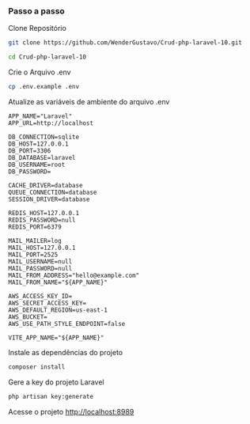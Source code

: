 ### Passo a passo
Clone Repositório
```sh
git clone https://github.com/WenderGustavo/Crud-php-laravel-10.git

```
```sh
cd Crud-php-laravel-10
```


Crie o Arquivo .env
```sh
cp .env.example .env
```


Atualize as variáveis de ambiente do arquivo .env
```dosini
APP_NAME="Laravel"
APP_URL=http://localhost

DB_CONNECTION=sqlite
DB_HOST=127.0.0.1
DB_PORT=3306
DB_DATABASE=laravel
DB_USERNAME=root
DB_PASSWORD=

CACHE_DRIVER=database
QUEUE_CONNECTION=database
SESSION_DRIVER=database

REDIS_HOST=127.0.0.1
REDIS_PASSWORD=null
REDIS_PORT=6379

MAIL_MAILER=log
MAIL_HOST=127.0.0.1
MAIL_PORT=2525
MAIL_USERNAME=null
MAIL_PASSWORD=null
MAIL_FROM_ADDRESS="hello@example.com"
MAIL_FROM_NAME="${APP_NAME}"

AWS_ACCESS_KEY_ID=
AWS_SECRET_ACCESS_KEY=
AWS_DEFAULT_REGION=us-east-1
AWS_BUCKET=
AWS_USE_PATH_STYLE_ENDPOINT=false

VITE_APP_NAME="${APP_NAME}"

```
Instale as dependências do projeto
```sh
composer install
```


Gere a key do projeto Laravel
```sh
php artisan key:generate
```


Acesse o projeto
[http://localhost:8989](http://localhost:8080)
